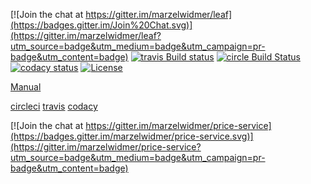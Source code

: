 [codacy-image]: https://www.codacy.com/project/badge/fe2c9325e1f34ecfb8dbc79012e2c719
[codacy-url]: https://www.codacy.com/public/marzelwidmer/price-service
[travis-image]: https://img.shields.io/travis/marzelwidmer/price-service.svg?style=flat-square
[travis-url]: https://travis-ci.org/marzelwidmer/price-service
[license-image]: http://img.shields.io/:license-Apache2.0-blue.svg?style=flat-square
[license-url]: LICENSE
[circle-image]: https://circleci.com/gh/marzelwidmer/price-service.svg?style=shield&circle-token=:circle-token
[circle-url]: https://circleci.com/gh/marzelwidmer/price-service/tree/develop


[![Join the chat at https://gitter.im/marzelwidmer/leaf](https://badges.gitter.im/Join%20Chat.svg)](https://gitter.im/marzelwidmer/leaf?utm_source=badge&utm_medium=badge&utm_campaign=pr-badge&utm_content=badge)
[![travis Build status][travis-image]][travis-url]
[![circle Build Status][circle-image]][circle-url]
[![codacy status][codacy-image]][codacy-url]
[![License][license-image]][license-url]


[Manual](https://raw.githubusercontent.com/marzelwidmer/price-service/develop/src/main/resources/static/manual.adoc)

[circleci](https://circleci.com/gh/marzelwidmer)
[travis](https://travis-ci.org/marzelwidmer/leaf)
[codacy](https://www.codacy.com/app/marzelwidmer/leaf/dashboard)






[![Join the chat at https://gitter.im/marzelwidmer/price-service](https://badges.gitter.im/marzelwidmer/price-service.svg)](https://gitter.im/marzelwidmer/price-service?utm_source=badge&utm_medium=badge&utm_campaign=pr-badge&utm_content=badge)